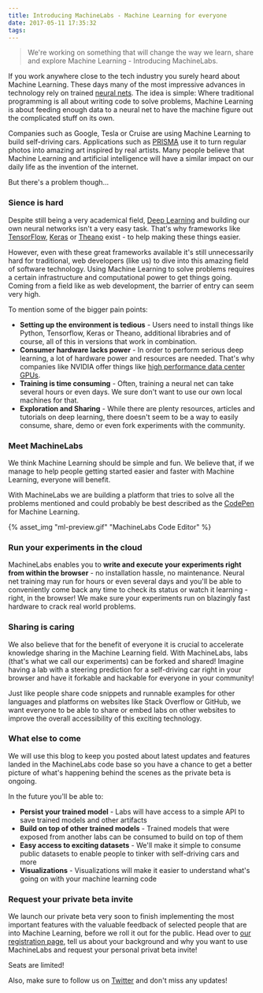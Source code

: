 ```yaml
---
title: Introducing MachineLabs - Machine Learning for everyone
date: 2017-05-11 17:35:32
tags:
---
```


> We're working on something that will change the way we learn, share and explore Machine Learning - Introducing MachineLabs.

<!-- more -->

If you work anywhere close to the tech industry you surely heard about Machine Learning. These days many of the most impressive advances in technology rely on trained [neural nets](https://en.wikipedia.org/wiki/Artificial_neural_network). The idea is simple: Where traditional programming is all about writing code to solve problems, Machine Learning is about feeding enough data to a neural net to have the machine figure out the complicated stuff on its own.

Companies such as Google, Tesla or Cruise are using Machine Learning to build self-driving cars. Applications such as [PRISMA](https://prisma-ai.com/) use it to turn regular photos into amazing art inspired by real artists. Many people believe that Machine Learning and artificial intelligence will have a similar impact on our daily life as the invention of the internet.

But there's a problem though...

### Sience is hard

Despite still being a very academical field, [Deep Learning](https://en.wikipedia.org/wiki/Deep_learning) and building our own neural networks isn't a very easy task. That's why frameworks like [TensorFlow](https://www.tensorflow.org/), [Keras](https://keras.io/) or [Theano](http://deeplearning.net/software/theano/) exist - to help making these things easier.

However, even with these great frameworks available it's still unnecessarily hard for traditional, web developers (like us) to dive into this amazing field of software technology. Using Machine Learning to solve problems requires a certain infrastructure and computational power to get things going. Coming from a field like as web development, the barrier of entry can seem very high.

To mention some of the bigger pain points:

- **Setting up the environment is tedious** - Users need to install things like Python, Tensorflow, Keras or Theano, additional librabries and of course, all of this in versions that work in combination.
- **Consumer hardware lacks power** - In order to perform serious deep learning, a lot of hardware power and resources are needed. That's why companies like NVIDIA offer things like [high performance data center GPUs](https://www.nvidia.com/en-us/data-center/tesla/).
- **Training is time consuming** - Often, training a neural net can take several hours or even days. We sure don't want to use our own local machines for that.
- **Exploration and Sharing** - While there are plenty resources, articles and tutorials on deep learning, there doesn't seem to be a way to easily consume, share, demo or even fork experiments with the community.

### Meet MachineLabs

We think Machine Learning should be simple and fun. We believe that, if we manage to help people getting started easier and faster with Machine Learning, everyone will benefit.

With MachineLabs we are building a platform that tries to solve all the problems mentioned and could probably be best described as the [CodePen](http://codepen.io/) for Machine Learning.

{% asset_img "ml-preview.gif" "MachineLabs Code Editor" %}

### Run your experiments in the cloud

MachineLabs enables you to **write and execute your experiments right from within the browser** - no installation hassle, no maintenance. Neural net training may run for hours or even several days and you'll be able to conveniently come back any time to check its status or watch it learning - right, in the browser! We make sure your experiments run on blazingly fast hardware to crack real world problems.

### Sharing is caring

We also believe that for the benefit of everyone it is crucial to accelerate knowledge sharing in the Machine Learning field. With MachineLabs, labs (that's what we call our experiments) can be forked and shared! Imagine having a lab with a steering prediction for a self-driving car right in your browser and have it forkable and hackable for everyone in your community!

Just like people share code snippets and runnable examples for other languages and platforms on websites like Stack Overflow or GitHub, we want everyone to be able to share or embed labs on other websites to improve the overall accessibility of this exciting technology.

### What else to come

We will use this blog to keep you posted about latest updates and features landed in the MachineLabs code base so you have a chance to get a better picture of what's happening behind the scenes as the private beta is ongoing.

In the future you'll be able to:

- **Persist your trained model** - Labs will have access to a simple API to save trained models and other artifacts
- **Build on top of other trained models** - Trained models that were exposed from another labs can be consumed to build on top of them
- **Easy access to exciting datasets** - We'll make it simple to consume public datasets to enable people to tinker with self-driving cars and more
- **Visualizations** - Visualizations will make it easier to understand what's going on with your machine learning code


### Request your private beta invite

We launch our private beta very soon to finish implementing the most important features with the valuable feedback of selected people that are into Machine Learning, before we roll it out for the public. Head over to [our registration page](http://get.machinelabs.ai), tell us about your background and why you want to use MachineLabs and request your personal privat beta invite!

Seats are limited!

Also, make sure to follow us on [Twitter](http://twitter.com/machinelabs_ai) and don't miss any updates!

